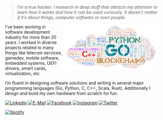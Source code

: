 
> _I’m a true hacker. I research in deep stuff that attracts my attention to learn how it works and how it can be used curiously. It doesn’t matter if it’s about things, computer software or even people._

<img align="right"  class="padding_0" height="150px" src="assets/wa11.png" />

I’ve been working in software development industry for more than 20 years. I worked in diverse projects related to many things like telecom services, gamedev, mobile software, embedded systems, UEFI drivers, smart cards, virtualization, etc.

I’m fluent in designing software solutions and writing in several major programming languages (Go, Python, C, C++, Scala, Rust). Additionally I design and build my own hardware from scratch for fun.

<p align="center">
  
[![Linkedin](https://img.shields.io/badge/linked-in-369?style=flat-square&logo=linkedin&logoColor=white&color=blue)](https://www.linkedin.com/in/sudachen)
[![E-Mail](https://img.shields.io/badge/email-reveal-2a8?style=flat-square&logo=gmail&logoColor=white)](https://mailhide.io/e/ZsPUGXT5)
[![Facebook](https://img.shields.io/badge/facebook-profile-28a?style=flat-square&logo=facebook&logoColor=white)](https://facebook.com/asudachen)
[![Instagram](https://img.shields.io/badge/instagram-photo-a28?style=flat-square&logo=instagram&logoColor=white)](https://www.instagram.com/alex_cabeza_roja/)
[![Twitter](https://img.shields.io/badge/twitter-follow-000?style=flat-square&logo=twitter&logoColor=white)](https://twitter.com/sudachen)


[![Spotify](https://sudachen.vercel.app/api/spotify)]()

</p>
<!--
**sudachen/sudachen** is a ✨ _special_ ✨ repository because its `README.md` (this file) appears on your GitHub profile.

Here are some ideas to get you started:

- 🔭 I’m currently working on ...
- 🌱 I’m currently learning ...
- 👯 I’m looking to collaborate on ...
- 🤔 I’m looking for help with ...
- 💬 Ask me about ...
- 📫 How to reach me: ...
- 😄 Pronouns: ...
- ⚡ Fun fact: ...
-->
